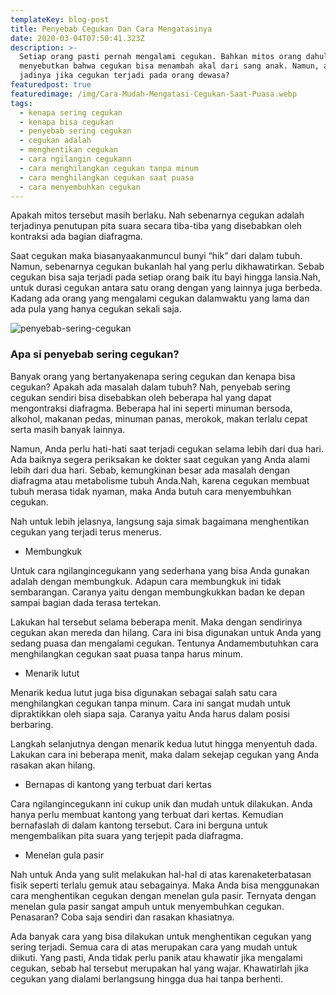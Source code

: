 ```yaml
---
templateKey: blog-post
title: Penyebab Cegukan Dan Cara Mengatasinya
date: 2020-03-04T07:50:41.323Z
description: >-
  Setiap orang pasti pernah mengalami cegukan. Bahkan mitos orang dahulu
  menyebutkan bahwa cegukan bisa menambah akal dari sang anak. Namun, apa
  jadinya jika cegukan terjadi pada orang dewasa? 
featuredpost: true
featuredimage: /img/Cara-Mudah-Mengatasi-Cegukan-Saat-Puasa.webp
tags:
  - kenapa sering cegukan
  - kenapa bisa cegukan
  - penyebab sering cegukan
  - cegukan adalah
  - menghentikan cegukan
  - cara ngilangin cegukann
  - cara menghilangkan cegukan tanpa minum
  - cara menghilangkan cegukan saat puasa
  - cara menyembuhkan cegukan
---
```

Apakah mitos tersebut masih berlaku. Nah sebenarnya cegukan adalah terjadinya penutupan pita suara secara tiba-tiba yang disebabkan oleh kontraksi ada bagian diafragma.

Saat cegukan maka biasanyaakanmuncul bunyi “hik” dari dalam tubuh. Namun, sebenarnya cegukan bukanlah hal yang perlu dikhawatirkan. Sebab cegukan bisa saja terjadi pada setiap orang baik itu bayi hingga lansia.Nah, untuk durasi cegukan antara satu orang dengan yang lainnya juga berbeda. Kadang ada orang yang mengalami cegukan dalamwaktu yang lama dan ada pula yang hanya cegukan sekali saja.

![penyebab-sering-cegukan](/img/Cara-Mudah-Mengatasi-Cegukan-Saat-Puasa.webp "Penyebab sering ceegukan")

### Apa si penyebab sering cegukan?

Banyak orang yang bertanyakenapa sering cegukan dan kenapa bisa cegukan? Apakah ada masalah dalam tubuh? Nah, penyebab sering cegukan sendiri bisa disebabkan oleh beberapa hal yang dapat mengontraksi diafragma. Beberapa hal ini seperti minuman bersoda, alkohol, makanan pedas, minuman panas, merokok, makan terlalu cepat serta masih banyak lainnya.

Namun, Anda perlu hati-hati saat terjadi cegukan selama lebih dari dua hari. Ada baiknya segera periksakan ke dokter saat cegukan yang Anda alami lebih dari dua hari. Sebab, kemungkinan besar ada masalah dengan diafragma atau metabolisme tubuh Anda.Nah, karena cegukan membuat tubuh merasa tidak nyaman, maka Anda butuh cara menyembuhkan cegukan.

Nah untuk lebih jelasnya, langsung saja simak bagaimana menghentikan cegukan yang terjadi terus menerus.

* Membungkuk

Untuk cara ngilangincegukann yang sederhana yang bisa Anda gunakan adalah dengan membungkuk. Adapun cara membungkuk ini tidak sembarangan. Caranya yaitu dengan membungkukkan badan ke depan sampai bagian dada terasa tertekan.

Lakukan hal tersebut selama beberapa menit. Maka dengan sendirinya cegukan akan mereda dan hilang. Cara ini bisa digunakan untuk Anda yang sedang puasa dan mengalami cegukan. Tentunya Andamembutuhkan cara menghilangkan cegukan saat puasa tanpa harus minum.

* Menarik lutut

Menarik kedua lutut juga bisa digunakan sebagai salah satu cara menghilangkan cegukan tanpa minum. Cara ini sangat mudah untuk dipraktikkan oleh siapa saja. Caranya yaitu Anda harus dalam posisi berbaring.

Langkah selanjutnya dengan menarik kedua lutut hingga menyentuh dada. Lakukan cara ini beberapa menit, maka dalam sekejap cegukan yang Anda rasakan akan hilang.

* Bernapas di kantong yang terbuat dari kertas

Cara ngilangincegukann ini cukup unik dan mudah untuk dilakukan. Anda hanya perlu membuat kantong yang terbuat dari kertas. Kemudian bernafaslah di dalam kantong tersebut. Cara ini berguna untuk mengembalikan pita suara yang terjepit pada diafragma.

* Menelan gula pasir

Nah untuk Anda yang sulit melakukan hal-hal di atas karenaketerbatasan fisik seperti terlalu gemuk atau sebagainya. Maka Anda bisa menggunakan cara menghentikan cegukan dengan menelan gula pasir. Ternyata dengan menelan gula pasir sangat ampuh untuk menyembuhkan cegukan. Penasaran? Coba saja sendiri dan rasakan khasiatnya.

Ada banyak cara yang bisa dilakukan untuk menghentikan cegukan yang sering terjadi. Semua cara di atas merupakan cara yang mudah untuk diikuti. Yang pasti, Anda tidak perlu panik atau khawatir jika mengalami cegukan, sebab hal tersebut merupakan hal yang wajar. Khawatirlah jika cegukan yang dialami berlangsung hingga dua hai tanpa berhenti.
